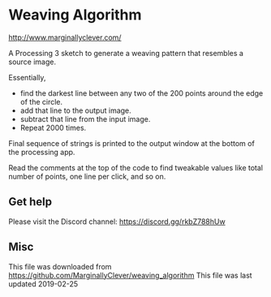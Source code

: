 # Weaving Algorithm #

http://www.marginallyclever.com/

A Processing 3 sketch to generate a weaving pattern that resembles a source image.

Essentially, 

* find the darkest line between any two of the 200 points around the edge of the circle.
* add that line to the output image.
* subtract that line from the input image.
* Repeat 2000 times.

Final sequence of strings is printed to the output window at the bottom of the processing app.

Read the comments at the top of the code to find tweakable values like total number of points,
one line per click, and so on.

## Get help ##

Please visit the Discord channel: https://discord.gg/rkbZ788hUw

## Misc ##

This file was downloaded from https://github.com/MarginallyClever/weaving_algorithm
This file was last updated 2019-02-25

